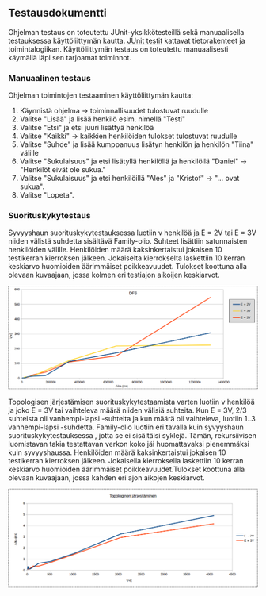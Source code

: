 ## Testausdokumentti

Ohjelman testaus on toteutettu JUnit-yksikkötesteillä sekä manuaalisella testauksessa käyttöliittymän kautta. [JUnit testit](/src/test/java/) kattavat tietorakenteet ja toimintalogiikan. Käyttöliittymän testaus on toteutettu manuaalisesti käymällä läpi sen tarjoamat toiminnot.

### Manuaalinen testaus

Ohjelman toimintojen testaaminen käyttöliittymän kautta:
1. Käynnistä ohjelma -> toiminnallisuudet tulostuvat ruudulle
2. Valitse "Lisää" ja lisää henkilö esim. nimellä "Testi"
3. Valitse "Etsi" ja etsi juuri lisättyä henkilöä
4. Valitse "Kaikki" -> kaikkien henkilöiden tulokset tulostuvat ruudulle
5. Valitse "Suhde" ja lisää kumppanuus lisätyn henkilön ja henkilön "Tiina" välille
6. Valitse "Sukulaisuus" ja etsi lisätyllä henkilöllä ja henkilöllä "Daniel" -> "Henkilöt eivät ole sukua."
7. Valitse "Sukulaisuus" ja etsi henkilöillä "Ales" ja "Kristof" -> "... ovat sukua".
8. Valitse "Lopeta".

### Suorituskykytestaus

Syvyyshaun suorituskykytestauksessa luotiin v henkilöä ja E = 2V tai E = 3V niiden välistä suhdetta sisältävä Family-olio. Suhteet lisättiin satunnaisten henkilöiden välille. Henkilöiden määrä kaksinkertaistui jokaisen 10 testikerran kierroksen jälkeen. Jokaiselta kierrokselta laskettiin 10 kerran keskiarvo huomioiden äärimmäiset poikkeavuudet. Tulokset koottuna alla olevaan kuvaajaan, jossa kolmen eri testiajon aikoijen keskiarvot.

![DFS](/dokumentaatio/dfs_performance.png)

Topologisen järjestämisen suorituskykytestaamista varten luotiin v henkilöä ja joko E = 3V tai vaihteleva määrä niiden välisiä suhteita. Kun E = 3V, 2/3 suhteista oli vanhempi-lapsi -suhteita ja kun määrä oli vaihteleva, luotiin 1..3 vanhempi-lapsi -suhdetta. Family-olio luotiin eri tavalla kuin syvyyshaun suorituskykytestauksessa , jotta se ei sisältäisi syklejä. Tämän, rekursiivisen luomistavan takia testattavan verkon koko jäi huomattavaksi pienemmäksi kuin syvyyshaussa. Henkilöiden määrä kaksinkertaistui jokaisen 10 testikerran kierroksen jälkeen. Jokaisella kierroksella laskettiin 10 kerran keskiarvo huomioiden äärimmäiset poikkeavuudet.Tulokset koottuna alla olevaan kuvaajaan, jossa kahden eri ajon aikojen keskiarvot.

![Topologinen järjestäminen](/dokumentaatio/topo_performance.png)